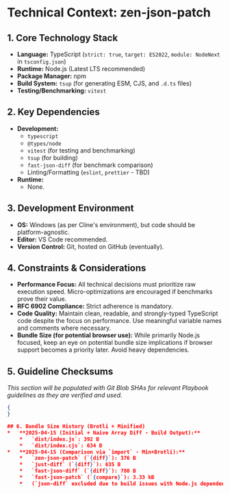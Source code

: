 # Technical Context: zen-json-patch

## 1. Core Technology Stack
- **Language:** TypeScript (`strict: true`, `target: ES2022`, `module: NodeNext` in `tsconfig.json`)
- **Runtime:** Node.js (Latest LTS recommended)
- **Package Manager:** npm
- **Build System:** `tsup` (for generating ESM, CJS, and `.d.ts` files)
- **Testing/Benchmarking:** `vitest`

## 2. Key Dependencies
- **Development:**
    - `typescript`
    - `@types/node`
    - `vitest` (for testing and benchmarking)
    - `tsup` (for building)
    - `fast-json-diff` (for benchmark comparison)
    - Linting/Formatting (`eslint`, `prettier` - TBD)
- **Runtime:**
    - None.

## 3. Development Environment
- **OS:** Windows (as per Cline's environment), but code should be platform-agnostic.
- **Editor:** VS Code recommended.
- **Version Control:** Git, hosted on GitHub (eventually).

## 4. Constraints & Considerations
- **Performance Focus:** All technical decisions must prioritize raw execution speed. Micro-optimizations are encouraged if benchmarks prove their value.
- **RFC 6902 Compliance:** Strict adherence is mandatory.
- **Code Quality:** Maintain clean, readable, and strongly-typed TypeScript code despite the focus on performance. Use meaningful variable names and comments where necessary.
- **Bundle Size (for potential browser use):** While primarily Node.js focused, keep an eye on potential bundle size implications if browser support becomes a priority later. Avoid heavy dependencies.

## 5. Guideline Checksums
*This section will be populated with Git Blob SHAs for relevant Playbook guidelines as they are verified and used.*
```json
{
}

## 6. Bundle Size History (Brotli + Minified)
*   **2025-04-15 (Initial + Naive Array Diff - Build Output):**
    *   `dist/index.js`: 392 B
    *   `dist/index.cjs`: 634 B
*   **2025-04-15 (Comparison via `import` - Min+Brotli):**
    *   `zen-json-patch` (`{diff}`): 376 B
    *   `just-diff` (`{diff}`): 635 B
    *   `fast-json-diff` (`{diff}`): 780 B
    *   `fast-json-patch` (`{compare}`): 3.33 kB
    *   (`json-diff` excluded due to build issues with Node.js dependencies in size-limit)
